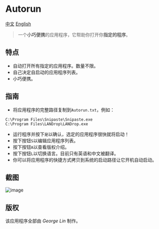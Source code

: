 # Autorun
[中文](https://github.com/georgel2020/Autorun/blob/main/README-CN.md) [English](https://github.com/georgel2020/Autorun/blob/main/README.md)
> 一个**小巧便携**的应用程序，它帮助你打开你**指定的程序**。
## 特点
- 自动打开所有指定的应用程序。数量不限。
- 自己决定自启动的应用程序列表。
- 小巧便携。
## 指南
- 将应用程序的完整路径复制到`Autorun.txt`，例如：
```
C:\Program Files\Snipaste\Snipaste.exe
C:\Program Files\LANDrop\LANDrop.exe
```
- 运行程序并按下`是`以确认，选定的应用程序很快就将启动！
- 按下按钮`S`以编辑应用程序列表。
- 按下按钮`A`以查看版权介绍。
- 按下按钮`L`以切换语言。目前只有英语和中文被翻译。
- 你可以将应用程序的快捷方式拷贝到系统的启动路径让它开机自动启动。
## 截图
![image](https://user-images.githubusercontent.com/86717650/168706562-927a5110-d32f-4021-9c1d-06b38df5df62.png)
## 版权
该应用程序全部由 *George Lin* 制作。
